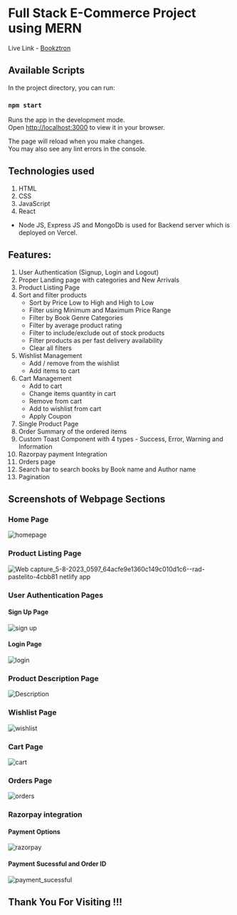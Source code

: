 # Full Stack E-Commerce Project using MERN

Live Link - [Bookztron](https://bookztron-dev-branch.netlify.app/)

## Available Scripts

In the project directory, you can run:

### `npm start`

Runs the app in the development mode.\
Open [http://localhost:3000](http://localhost:3000) to view it in your browser.

The page will reload when you make changes.\
You may also see any lint errors in the console.

## Technologies used 
1. HTML
2. CSS
3. JavaScript
4. React

- Node JS, Express JS and MongoDb is used for Backend server which is deployed on Vercel.

## Features:
1. User Authentication (Signup, Login and Logout)
2. Proper Landing page with categories and New Arrivals
3. Product Listing Page
4. Sort and filter products
   - Sort by Price Low to High and High to Low
   - Filter using Minimum and Maximum Price Range
   - Filter by Book Genre Categories
   - Filter by average product rating
   - Filter to include/exclude out of stock products
   - Filter products as per fast delivery availability
   - Clear all filters
5. Wishlist Management 
   - Add / remove from the wishlist
   - Add items to cart
6. Cart Management 
   - Add to cart 
   - Change items quantity in cart 
   - Remove from cart
   - Add to wishlist from cart
   - Apply Coupon
7. Single Product Page
8. Order Summary of the ordered items
9. Custom Toast Component with 4 types - Success, Error, Warning and Information
10. Razorpay payment Integration
11. Orders page
12. Search bar to search books by Book name and Author name
13. Pagination 


## Screenshots of Webpage Sections

### Home Page
![homepage](https://github.com/deepak814795/Bookstore_e-commerce/assets/91387970/b0dd453b-3540-41e7-951b-215866fa3dfd)


### Product Listing Page
![Web capture_5-8-2023_0597_64acfe9e1360c149c010d1c6--rad-pastelito-4cbb81 netlify app](https://github.com/deepak814795/Bookstore_e-commerce/assets/91387970/ec6eb196-ac08-45ca-b1c4-5f54d890f1bf)


### User Authentication Pages
#### Sign Up Page
![sign up](https://github.com/deepak814795/Bookstore_e-commerce/assets/91387970/81886c23-231c-414d-9d88-a6d79343dae5)

#### Login Page
![login](https://github.com/deepak814795/Bookstore_e-commerce/assets/91387970/d5f70c71-4d94-4fa2-87a4-a275e8d7cc64)

### Product Description Page
![Description](https://github.com/deepak814795/Bookstore_e-commerce/assets/91387970/03ad549f-c4b6-46b0-8911-89e4b4ad91d3)


### Wishlist Page
![wishlist](https://github.com/deepak814795/Bookstore_e-commerce/assets/91387970/fd08a18d-287a-4a39-bcb5-f3acd876edc4)


### Cart Page
![cart](https://github.com/deepak814795/Bookstore_e-commerce/assets/91387970/da8beb56-de90-43c4-88dc-24c182dc5160)

### Orders Page
![orders](https://github.com/deepak814795/Bookstore_e-commerce/assets/91387970/f51d7bbf-87ef-43f2-9de8-bc7573482f6c)

### Razorpay integration
#### Payment Options
![razorpay](https://github.com/deepak814795/Bookstore_e-commerce/assets/91387970/0e558070-e976-4874-88d9-6b90ef773b52)
#### Payment Sucessful and Order ID
![payment_sucessful](https://github.com/deepak814795/Bookstore_e-commerce/assets/91387970/2895cf59-4bc4-4beb-9b85-27c7581426ae)

## Thank You For Visiting !!!



